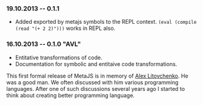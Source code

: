 ### 19.10.2013 -- 0.1.1

* Added exported by metajs symbols to the REPL context. `(eval (compile (read "(+ 2 2)")))` works in REPL also.

### 16.10.2013 -- 0.1.0 "AVL"

* Entitative transformations of code.
* Documentation for symbolic and entitaive code transformations.

This first formal release of MetaJS is in memory of
[Alex Litovchenko](http://litovchenko.com/). He was a good man. We often
discussed with him various programming languages. After one of such discussions
several years ago I started to think about creating better programming language.

